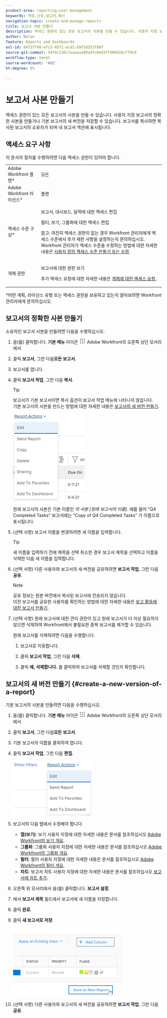 ```yaml
---
product-area: reporting;user-management
keywords: 저장,신규,보고서,복사
navigation-topic: create-and-manage-reports
title: 보고서 사본 만들기
description: 액세스 권한이 있는 모든 보고서의 사본을 만들 수 있습니다. 사용자 지정 보고서의 정확한 사본을 만들거나 기본 보고서의 새 버전을 저장할 수 있습니다. 보고서를 복사하면 복사된 보고서의 소유자가 되며 내 보고서 섹션에 표시됩니다.
author: Nolan
feature: Reports and Dashboards
exl-id: 84737f48-efc5-45f1-acd1-b9f5d353f80f
source-git-commit: 54f4c136cfaaaaaa90a4fc64d3ffd06816cff9cb
workflow-type: tm+mt
source-wordcount: '682'
ht-degree: 0%

---
```


# 보고서 사본 만들기

액세스 권한이 있는 모든 보고서의 사본을 만들 수 있습니다. 사용자 지정 보고서의 정확한 사본을 만들거나 기본 보고서의 새 버전을 저장할 수 있습니다. 보고서를 복사하면 복사된 보고서의 소유자가 되며 내 보고서 섹션에 표시됩니다.

## 액세스 요구 사항

이 문서의 절차를 수행하려면 다음 액세스 권한이 있어야 합니다.

<table style="table-layout:auto"> 
 <col> 
 <col> 
 <tbody> 
  <tr> 
   <td role="rowheader">Adobe Workfront 플랜*</td> 
   <td> <p>모든</p> </td> 
  </tr> 
  <tr> 
   <td role="rowheader">Adobe Workfront 라이선스*</td> 
   <td> <p>플랜 </p> </td> 
  </tr> 
  <tr> 
   <td role="rowheader">액세스 수준 구성*</td> 
   <td> <p>보고서, 대시보드, 달력에 대한 액세스 편집</p> <p>필터, 보기, 그룹화에 대한 액세스 편집</p> <p>참고: 여전히 액세스 권한이 없는 경우 Workfront 관리자에게 액세스 수준에서 추가 제한 사항을 설정하는지 문의하십시오. Workfront 관리자가 액세스 수준을 수정하는 방법에 대한 자세한 내용은 <a href="../../../administration-and-setup/add-users/configure-and-grant-access/create-modify-access-levels.md" class="MCXref xref">사용자 정의 액세스 수준 만들기 또는 수정</a>.</p> </td> 
  </tr> 
  <tr> 
   <td role="rowheader">개체 권한</td> 
   <td> <p>보고서에 대한 권한 보기</p> <p>추가 액세스 요청에 대한 자세한 내용은 <a href="../../../workfront-basics/grant-and-request-access-to-objects/request-access.md" class="MCXref xref">개체에 대한 액세스 요청 </a>.</p> </td> 
  </tr> 
 </tbody> 
</table>

&#42;어떤 계획, 라이선스 유형 또는 액세스 권한을 보유하고 있는지 알아보려면 Workfront 관리자에게 문의하십시오.

## 보고서의 정확한 사본 만들기

소유자인 보고서 사본을 만들려면 다음을 수행하십시오.

1. 을(를) 클릭합니다. **기본 메뉴** 아이콘 ![](assets/main-menu-icon.png) Adobe Workfront의 오른쪽 상단 모서리에서

1. 클릭 **보고서**, 그런 다음&#x200B;**모든 보고서**.
1. 보고서를 엽니다.
1. 클릭 **보고서 작업**, 그런 다음 **복사**.

   >[!TIP]
   >
   >보고서가 기본 보고서이면 복사 옵션이 보고서 작업 메뉴에 나타나지 않습니다.\
   >기본 보고서의 사본을 만드는 방법에 대한 자세한 내용은 [보고서의 새 버전 만들기](#create-a-new-version-of-a-report).

   ![보고서 복사](assets/nwe-fulllistofreportactions-2022.png)

   원래 보고서의 사본은 기본 이름인 *의 사본 [원래 보고서의 이름]*. 예를 들어 &quot;Q4 Completed Tasks&quot; 보고서에는 &quot;Copy of Q4 Completed Tasks&quot; 가 이름으로 표시됩니다.

1. (선택 사항) 보고서 이름을 변경하려면 새 이름을 입력합니다.

   >[!TIP]
   >
   >새 이름을 입력하기 전에 제목을 선택 취소한 경우 보고서 제목을 선택하고 이름을 삭제한 다음 새 이름을 입력합니다.

1. (선택 사항) 다른 사용자와 보고서의 새 버전을 공유하려면 **보고서 작업**, 그런 다음 **공유**.

   >[!NOTE]
   >
   >공유 정보는 원본 버전에서 복사된 보고서에 전송되지 않습니다.\
   >이전 보고서를 공유한 사용자를 확인하는 방법에 대한 자세한 내용은 [보고 활동에 대한 보고서 만들기](../../../reports-and-dashboards/reports/report-usage/create-report-reporting-activities.md#identify).

1. (선택 사항) 원래 보고서에 대한 관리 권한이 있고 원래 보고서가 더 이상 필요하지 않으면 삭제하여 Workfront에서 불필요한 중복 보고서를 제거할 수 있습니다.

   원래 보고서를 삭제하려면 다음을 수행합니다.

   1. 보고서로 이동합니다.
   1. 클릭 **보고서 작업**, 그런 다음 **삭제**.

   1. 클릭 **예, 삭제합니다.** 를 클릭하여 보고서를 삭제할 것인지 확인합니다.

## 보고서의 새 버전 만들기 {#create-a-new-version-of-a-report}

기본 보고서의 사본을 만들려면 다음을 수행하십시오.

1. 을(를) 클릭합니다. **기본 메뉴** 아이콘 ![](assets/main-menu-icon.png) Adobe Workfront의 오른쪽 상단 모서리에서

1. 클릭 **보고서**, 그런 다음&#x200B;**모든 보고서**.
1. 기본 보고서의 이름을 클릭하여 엽니다.
1. 클릭 **보고서 작업**, 그런 다음 **편집**.

   ![보고서 편집](assets/nwe-reportactionsfordefaultreport-2022.png)

1. 보고서의 다음 탭에서 수정해야 합니다.

   * **열(보기)**: 보기 사용자 지정에 대한 자세한 내용은 문서를 참조하십시오 [Adobe Workfront의 보기 개요](../../../reports-and-dashboards/reports/reporting-elements/views-overview.md).
   * **그룹화**: 그룹화 사용자 지정에 대한 자세한 내용은 문서를 참조하십시오 [Adobe Workfront의 그룹화 개요](../../../reports-and-dashboards/reports/reporting-elements/groupings-overview.md).
   * **필터**: 필터 사용자 지정에 대한 자세한 내용은 문서를 참조하십시오 [Adobe Workfront의 필터 개요](../../../reports-and-dashboards/reports/reporting-elements/filters-overview.md).
   * **차트**: 보고서 차트 사용자 지정에 대한 자세한 내용은 문서를 참조하십시오 [보고서에 차트 추가](../../../reports-and-dashboards/reports/creating-and-managing-reports/add-chart-report.md).

1. 오른쪽 위 모서리에서 을(를) 클릭합니다. **보고서 설정**.
1. 에서 **보고서 제목** 필드에서 보고서에 새 이름을 지정합니다.
1. 클릭 **완료**.
1. 클릭 **새 보고서로 저장**.

   ![](assets/nwe-save-as-new-report-350x220.png)

1. (선택 사항) 다른 사용자와 보고서의 새 버전을 공유하려면 **보고서 작업**, 그런 다음 **공유**.

